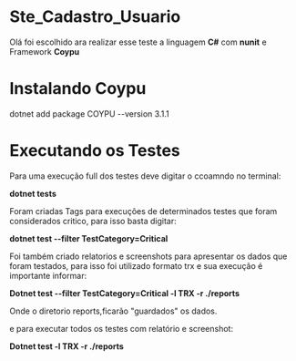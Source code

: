 # Ste_Cadastro_Usuario

Olá foi escolhido ara realizar esse teste a linguagem **C#** com **nunit** e Framework **Coypu**

# Instalando Coypu

dotnet add package COYPU --version 3.1.1

# Executando os Testes

Para uma execução full dos testes deve digitar o ccoamndo no terminal:

**dotnet tests**

Foram criadas Tags para execuções de determinados testes que foram considerados critico, para isso basta digitar:

**dotnet test --filter TestCategory=Critical**

Foi também criado relatorios e screenshots para apresentar os dados que foram testados, para isso foi utilizado formato trx e sua execução é importante informar:

**Dotnet test --filter TestCategory=Critical -l TRX -r ./reports**

Onde o diretorio reports,ficarão "guardados" os dados.

e para executar todos os testes com relatório e screenshot:

**Dotnet test -l TRX -r ./reports**
